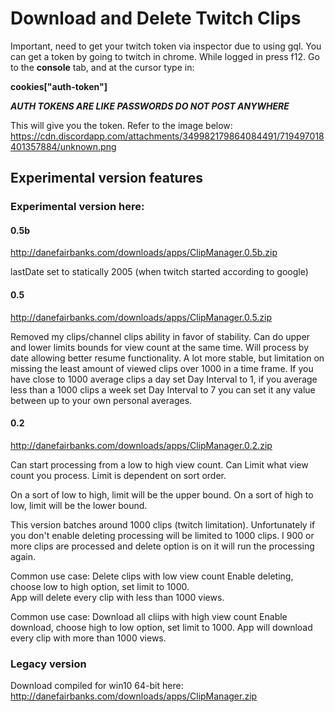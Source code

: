 # Download and Delete Twitch Clips

Important, need to get your twitch token via inspector due to using gql.  You can get a token by going to twitch in chrome.
While logged in press f12. Go to the **console** tab, and at the cursor type in:

**cookies["auth-token"]**

***AUTH TOKENS ARE LIKE PASSWORDS DO NOT POST ANYWHERE***

This will give you the token. Refer to the image below:
https://cdn.discordapp.com/attachments/349982179864084491/719497018401357884/unknown.png

## Experimental version features
### Experimental version here:

#### 0.5b
http://danefairbanks.com/downloads/apps/ClipManager.0.5b.zip

lastDate set to statically 2005 (when twitch started according to google)

#### 0.5
http://danefairbanks.com/downloads/apps/ClipManager.0.5.zip

Removed my clips/channel clips ability in favor of stability.  Can do upper and lower limits bounds for view count at the same time.  Will process by date allowing better resume functionality.  A lot more stable, but limitation on missing the least amount of viewed clips over 1000 in a time frame.  If you have close to 1000 average clips a day set Day Interval to 1, if you average less than a 1000 clips a week set Day Interval to 7 you can set it any value between up to your own personal averages.

#### 0.2
http://danefairbanks.com/downloads/apps/ClipManager.0.2.zip

Can start processing from a low to high view count.
Can Limit what view count you process.
Limit is dependent on sort order.

On a sort of low to high, limit will be the upper bound.
On a sort of high to low, limit will be the lower bound.

This version batches around 1000 clips (twitch limitation).  Unfortunately if you don't enable deleting processing will be limited to 1000 clips.  I 900 or more clips are processed and delete option is on it will run the processing again.

Common use case: Delete clips with low view count
Enable deleting, choose low to high option, set limit to 1000.  
App will delete every clip with less than 1000 views.

Common use case: Download all cliips with high view count
Enable download, choose high to low option, set limit to 1000.
App will download every clip with more than 1000 views.

### Legacy version 

Download compiled for win10 64-bit here: http://danefairbanks.com/downloads/apps/ClipManager.zip
